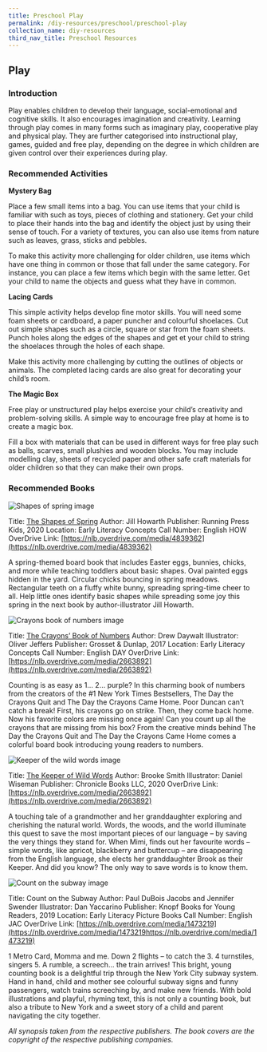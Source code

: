 ```yaml
---
title: Preschool Play
permalink: /diy-resources/preschool/preschool-play
collection_name: diy-resources
third_nav_title: Preschool Resources
---
```


## **Play**

### **Introduction**

Play enables children to develop their language, social-emotional and cognitive skills. It also encourages imagination and creativity. Learning through play comes in many forms such as imaginary play, cooperative play and physical play. They are further categorised into instructional play, games, guided and free play, depending on the degree in which children are given control over their experiences during play.

### **Recommended Activities**

**Mystery Bag**

Place a few small items into a bag. You can use items that your child is familiar with such as toys, pieces of clothing and stationery. Get your child to place their hands into the bag and identify the object just by using their sense of touch. For a variety of textures, you can also use items from nature such as leaves, grass, sticks and pebbles. 

To make this activity more challenging for older children, use items which have one thing in common or those that fall under the same category. For instance, you can place a few items which begin with the same letter. Get your child to name the objects and guess what they have in common.

**Lacing Cards**

This simple activity helps develop fine motor skills. You will need some foam sheets or cardboard, a paper puncher and colourful shoelaces. Cut out simple shapes such as a circle, square or star from the foam sheets. Punch holes along the edges of the shapes and get et your child to string the shoelaces through the holes of each shape.

Make this activity more challenging by cutting the outlines of objects or animals. The completed lacing cards are also great for decorating your child’s room.

**The Magic Box**

Free play or unstructured play helps exercise your child’s creativity and problem-solving skills. A simple way to encourage free play at home is to create a magic box. 

Fill a box with materials that can be used in different ways for free play such as balls, scarves, small plushies and wooden blocks. You may include modelling clay, sheets of recycled paper and other safe craft materials for older children so that they can make their own props.

### **Recommended Books**

![Shapes of spring image](/images/diyresources/preschool/The-Shapes-of-Spring.jpg)

Title: [The Shapes of Spring](https://catalogue.nlb.gov.sg/cgi-bin/spydus.exe/ENQ/WPAC/BIBENQ?SETLVL=1&BRN=204466676)
Author: Jill Howarth
Publisher: Running Press Kids, 2020
Location: Early Literacy Concepts
Call Number: English HOW
OverDrive Link: [https://nlb.overdrive.com/media/4839362](https://nlb.overdrive.com/media/4839362)

A spring-themed board book that includes Easter eggs, bunnies, chicks, and more while teaching toddlers about basic shapes. Oval painted eggs hidden in the yard. Circular chicks bouncing in spring meadows. Rectangular teeth on a fluffy white bunny, spreading spring-time cheer to all. Help little ones identify basic shapes while spreading some joy this spring in the next book by author-illustrator Jill Howarth.

![Crayons book of numbers image](/images/diyresources/preschool/The-Crayons-Book-of-Numbers.jpg)

Title: [The Crayons’ Book of Numbers](https://catalogue.nlb.gov.sg/cgi-bin/spydus.exe/ENQ/WPAC/BIBENQ?SETLVL=1&BRN=204427756)
Author: Drew Daywalt
Illustrator: Oliver Jeffers
Publisher: Grosset & Dunlap, 2017
Location: Early Literacy Concepts
Call Number: English DAY
OverDrive Link: [https://nlb.overdrive.com/media/2663892](https://nlb.overdrive.com/media/2663892)

Counting is as easy as 1… 2… purple? In this charming book of numbers from the creators of the #1 New York Times Bestsellers, The Day the Crayons Quit and The Day the Crayons Came Home. Poor Duncan can’t catch a break! First, his crayons go on strike. Then, they come back home. Now his favorite colors are missing once again! Can you count up all the crayons that are missing from his box? From the creative minds behind The Day the Crayons Quit and The Day the Crayons Came Home comes a colorful board book introducing young readers to numbers.

![Keeper of the wild words image](/images/diyresources/preschool/The-Keeper-of-Wild-Words.png)

Title: [The Keeper of Wild Words](https://catalogue.nlb.gov.sg/cgi-bin/spydus.exe/ENQ/WPAC/BIBENQ?SETLVL=1&BRN=204398063)
Author: Brooke Smith
Illustrator: Daniel Wiseman
Publisher: Chronicle Books LLC, 2020
OverDrive Link: [https://nlb.overdrive.com/media/2663892](https://nlb.overdrive.com/media/2663892)

A touching tale of a grandmother and her granddaughter exploring and cherishing the natural world. Words, the woods, and the world illuminate this quest to save the most important pieces of our language – by saving the very things they stand for. When Mimi, finds out her favourite words – simple words, like apricot, blackberry and buttercup – are disappearing from the English language, she elects her granddaughter Brook as their Keeper. And did you know? The only way to save words is to know them.

![Count on the subway image](/images/diyresources/preschool/Count-on-the-Subway.jpg)

Title: Count on the Subway
Author: Paul DuBois Jacobs and Jennifer Swender
Illustrator: Dan Yaccarino
Publisher: Knopf Books for Young Readers, 2019
Location: Early Literacy Picture Books
Call Number: English JAC
OverDrive Link: [https://nlb.overdrive.com/media/1473219](https://nlb.overdrive.com/media/1473219https://nlb.overdrive.com/media/1473219)

1 Metro Card, Momma and me. Down 2 flights – to catch the 3. 4 turnstiles, singers 5. A rumble, a screech… the train arrives! This bright, young counting book is a delightful trip through the New York City subway system. Hand in hand, child and mother see colourful subway signs and funny passengers, watch trains screeching by, and make new friends. With bold illustrations and playful, rhyming text, this is not only a counting book, but also a tribute to New York and a sweet story of a child and parent navigating the city together.



_All synopsis taken from the respective publishers. The book covers are the copyright of the respective publishing companies._
